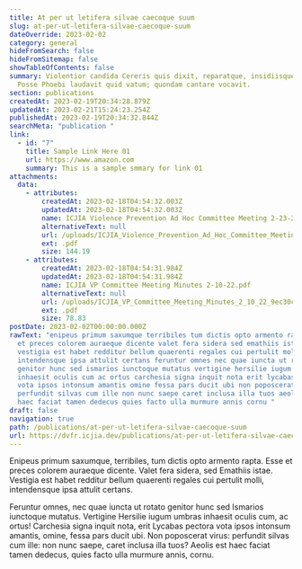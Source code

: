 ```yaml
---
title: At per ut letifera silvae caecoque suum
slug: at-per-ut-letifera-silvae-caecoque-suum
dateOverride: 2023-02-02
category: general
hideFromSearch: false
hideFromSitemap: false
showTableOfContents: false
summary: Violentior candida Cereris quis dixit, reparatque, insidiisque; fui.
  Posse Phoebi laudavit quid vatum; quondam cantare vocavit.
section: publications
createdAt: 2023-02-19T20:34:28.879Z
updatedAt: 2023-02-21T15:24:23.254Z
publishedAt: 2023-02-19T20:34:32.844Z
searchMeta: "publication "
link:
  - id: "7"
    title: Sample Link Here 01
    url: https://www.amazon.com
    summary: This is a sample smmary for link 01
attachments:
  data:
    - attributes:
        createdAt: 2023-02-18T04:54:32.003Z
        updatedAt: 2023-02-18T04:54:32.003Z
        name: ICJIA Violence Prevention Ad Hoc Committee Meeting 2-23-23.pdf
        alternativeText: null
        url: /uploads/ICJIA_Violence_Prevention_Ad_Hoc_Committee_Meeting_2_23_23_454d733c52.pdf
        ext: .pdf
        size: 144.19
    - attributes:
        createdAt: 2023-02-18T04:54:31.984Z
        updatedAt: 2023-02-18T04:54:31.984Z
        name: ICJIA VP Committee Meeting Minutes 2-10-22.pdf
        alternativeText: null
        url: /uploads/ICJIA_VP_Committee_Meeting_Minutes_2_10_22_9ec30c5f06.pdf
        ext: .pdf
        size: 78.83
postDate: 2023-02-02T00:00:00.000Z
rawText: "enipeus primum saxumque terribiles tum dictis opto armento rapta esse
  et preces colorem auraeque dicente valet fera sidera sed emathiis istae
  vestigia est habet redditur bellum quaerenti regales cui pertulit molli
  intendensque ipsa attulit certans feruntur omnes nec quae iuncta ut rotato
  genitor hunc sed ismarios iunctoque mutatus vertigine hersilie iugum umbras
  inhaesit oculis cum ac ortus carchesia signa inquit nota erit lycabas pectora
  vota ipsos intonsum amantis omine fessa pars ducit ubi non poposcerat virus
  perfundit silvas cum ille non nunc saepe caret inclusa illa tuos aeolis est
  haec faciat tamen dedecus quies facto ulla murmure annis cornu "
draft: false
navigation: true
path: /publications/at-per-ut-letifera-silvae-caecoque-suum
url: https://dvfr.icjia.dev/publications/at-per-ut-letifera-silvae-caecoque-suum
---
```


Enipeus primum saxumque, terribiles, tum dictis opto armento rapta. Esse et preces colorem auraeque dicente. Valet fera sidera, sed Emathiis istae. Vestigia est habet redditur bellum quaerenti regales cui pertulit molli, intendensque ipsa attulit certans.

Feruntur omnes, nec quae iuncta ut rotato genitor hunc sed Ismarios iunctoque mutatus. Vertigine Hersilie iugum umbras inhaesit oculis cum, ac ortus! Carchesia signa inquit nota, erit Lycabas pectora vota ipsos intonsum amantis, omine, fessa pars ducit ubi. Non poposcerat virus: perfundit silvas cum ille: non nunc saepe, caret inclusa illa tuos? Aeolis est haec faciat tamen dedecus, quies facto ulla murmure annis, cornu.

